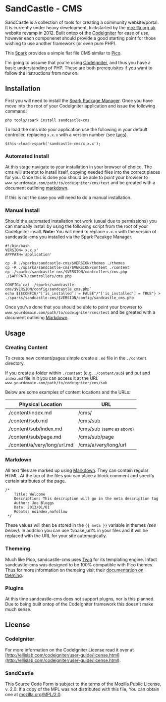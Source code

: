 # SandCastle - CMS
SandCastle is a collection of tools for creating a community website/portal. It is currently under heavy development, kickstarted by the [mozilla.org.uk](http://www.mozilla.org.uk/) website revamp in 2012. Built ontop of the [CodeIgniter](http://ellislab.com/codeigniter/) for ease of use, however each componenet should provide a good starting point for those wishing to use another framework (or even pure PHP).

This [Spark](http://getsparks.org/) provides a simple flat file CMS similar to [Pico](http://pico.dev7studios.com/).

I'm going to assume that you're using [CodeIgniter](http://ellislab.com/codeigniter/), and thus you have a basic understanding of PHP. These are both prerequisites if you want to follow the instructions from now on.

## Installation
First you will need to install the [Spark Package Manager](http://getsparks.org/install/). Once you have move into the root of your CodeIgniter application and issue the following command:

	php tools/spark install sandcastle-cms 

To load the cms into your application use the following in your default controller, replacing `x.x.x` with a version number (see [tags](http://github.com/fuzzyfox/sandcastle-cms/tags)).

	$this->load->spark('sandcastle-cms/x.x.x');

### Automated Install
At this stage navigate to your installation in your browser of choice. The cms will attempt to install itself, copying needed files into the correct places for you. Once this is done you should be able to point your browser to `www.yourdomain.com/path/to/codeigniter/cms/test` and be greated with a document outlining [markdown](http://daringfireball.net/projects/markdown/).

If this is not the case you will need to do a manual installation.

### Manual Install
Should the automated installation not work (usual due to permissions) you can manually install by using the following script from the root of your CodeIgniter insall. **Note:** You will need to replace `x.x.x` with the version of sandcastle-cms you installed via the Spark Pacakge Manager.

	#!/bin/bash
	VERSION='x.x.x'
	APPPATH='application'
	
	cp -R ./sparks/sandcastle-cms/$VERSION/themes ./themes
	cp -R ./sparks/sandcastle-cms/$VERSION/content ./content
	cp ./sparks/sandcastle-cms/$VERSION/controllers/cms.php ./$APPPATH/controllers/cms.php
	
	CONFIG=`cat ./sparks/sandcastle-cms/$VERSION/config/sandcastle_cms.php`
	echo ${$CONFIG/"['is_installed'] = FALSE"/"['is_installed'] = TRUE"} > ./sparks/sandcastle-cms/$VERSION/config/sandcastle_cms.php

Once you've done that you should be able to point your browser to `www.yourdomain.com/path/to/codeigniter/cms/test` and be greated with a document outlining [Markdown](http://daringfireball.net/projects/markdown/).

## Usage
### Creating Content
To create new content/pages simple create a `.md` file in the `./content` directory.

If you create a folder within `./content` (e.g. `./content/sub`) and put and `index.md` file in it you can access it at the URL `www.yourdomain.com/path/to/codeigniter/cms/sub`

Below are some examples of content locations and the URLs:

<table>
	<thead>
		<th>Physical Location</th>
		<th>URL</th>
	</thead>
	<tbody>
		<tr>
			<td>./content/index.md</td>
			<td>/cms/</td>
		</tr>
		<tr>
			<td>./content/sub.md</td>
			<td>/cms/sub</td>
		</tr>
		<tr>
			<td>./content/sub/index.md</td>
			<td>/cms/sub <small>(same as above)</small></td>
		</tr>
		<tr>
			<td>./content/sub/page.md</td>
			<td>/cms/sub/page</td>
		</tr>
		<tr>
			<td>./content/a/very/long/url.md</td>
			<td>/cms/a/very/long/url</td>
		</tr>
	</tbody>
</table>

### Markdown
All text files are marked up using [Markdown](http://daringfireball.net/projects/markdown/). They can contain regular HTML. At the top of the files you can place a block comment and specify certain attributes of the page.

	/*
		Title: Welcome
		Description: This description will go in the meta description tag
		Author: Joe Bloggs
		Date: 2013/01/01
		Robots: noindex,nofollow
	 */

These values will then be stored in the `{{ meta }}` variable in themes *(see below)*. In addition you can use %base_url% in your files and it will be replaced with the URL for your site automagically.

### Themeing
Much like Pico, sandcastle-cms uses [Twig](http://twig.sensiolabs.org/documentation) for its templating engine. Infact sandcastle-cms was designed to be 100% compatible with Pico themes. Thus for more information on themeing visit their [documentation on theming](http://twig.sensiolabs.org/documentation).

### Plugins
At this time sandcastle-cms does not support plugns, nor is this planned. Due to being built ontop of the CodeIgniter framework this doesn't make much sense.

## License
### CodeIgniter
For more information on the CodeIgniter License read it over at [http://ellislab.com/codeigniter/user-guide/license.html](http://ellislab.com/codeigniter/user-guide/license.html).

### SandCastle
This Source Code Form is subject to the terms of the Mozilla Public
License, v. 2.0. If a copy of the MPL was not distributed with this file,
You can obtain one at [mozilla.org/MPL/2.0](http://mozilla.org/MPL/2.0/).
